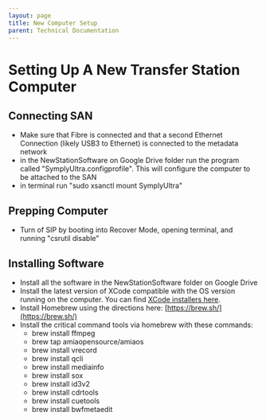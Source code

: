 ```yaml
---
layout: page
title: New Computer Setup
parent: Technical Documentation
---
```

# Setting Up A New Transfer Station Computer

## Connecting SAN

- Make sure that Fibre is connected and that a second Ethernet Connection (likely USB3 to Ethernet) is connected to the metadata network
- in the NewStationSoftware on Google Drive folder run the program called "SymplyUltra.configprofile". This will configure the computer to be attached to the SAN
- in terminal run "sudo xsanctl mount SymplyUltra"

## Prepping Computer

- Turn of SIP by booting into Recover Mode, opening terminal, and running "csrutil disable"

## Installing Software

- Install all the software in the NewStationSoftware folder on Google Drive
- Install the latest version of XCode compatible with the OS version running on the computer. You can find [XCode installers here](https://xcodereleases.com/).
- Install Homebrew using the directions here: [https://brew.sh/](https://brew.sh/)
- Install the critical command tools via homebrew with these commands:
  * brew install ffmpeg
  * brew tap amiaopensource/amiaos
  * brew install vrecord
  * brew install qcli
  * brew install mediainfo
  * brew install sox
  * brew install id3v2
  * brew install cdrtools
  * brew install cuetools
  * brew install bwfmetaedit
